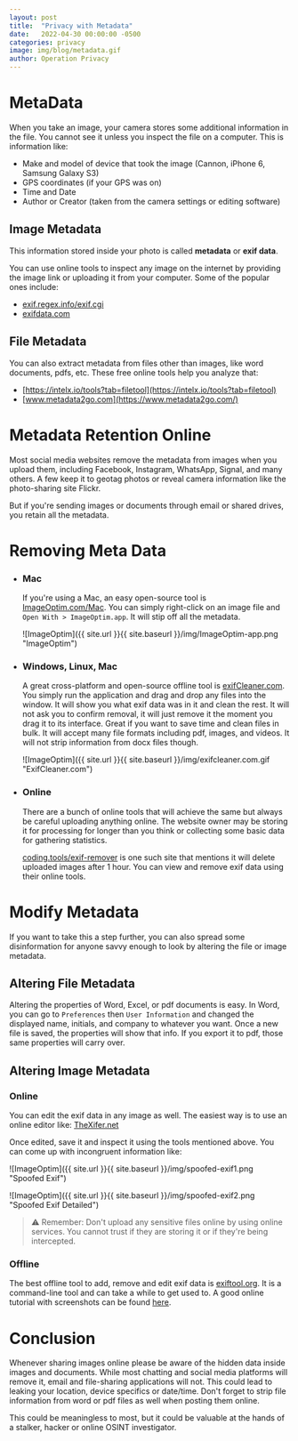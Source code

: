 ```yaml
---
layout: post
title:  "Privacy with Metadata"
date:   2022-04-30 00:00:00 -0500
categories: privacy
image: img/blog/metadata.gif
author: Operation Privacy
---
```


# MetaData

When you take an image, your camera stores some additional information in the file. You cannot see it unless you inspect the file on a computer.
This is information like:
- Make and model of device that took the image (Cannon, iPhone 6, Samsung Galaxy S3)
- GPS coordinates (if your GPS was on)
- Time and Date
- Author or Creator (taken from the camera settings or editing software)

## Image Metadata
This information stored inside your photo is called **metadata** or **exif data**.

You can use online tools to inspect any image on the internet by providing the image link or uploading it from your computer. Some of the popular ones include:
- [exif.regex.info/exif.cgi](http://exif.regex.info/exif.cgi)
- [exifdata.com](https://exifdata.com/)

## File Metadata
You can also extract metadata from files other than images, like word documents, pdfs, etc. These free online tools help you analyze that:
- [https://intelx.io/tools?tab=filetool](https://intelx.io/tools?tab=filetool)
- [www.metadata2go.com](https://www.metadata2go.com/)

# Metadata Retention Online

Most social media websites remove the metadata from images when you upload them, including Facebook, Instagram, WhatsApp, Signal, and many others. A few keep it to geotag photos or reveal camera information like the photo-sharing site Flickr.

But if you're sending images or documents through email or shared drives, you retain all the metadata.

# Removing Meta Data
- ### Mac

    If you're using a Mac, an easy open-source tool is [ImageOptim.com/Mac](https://imageoptim.com/mac). You can simply right-click on an image file and `Open With > ImageOptim.app`. It will stip off all the metadata.

    ![ImageOptim]({{ site.url }}{{ site.baseurl }}/img/ImageOptim-app.png "ImageOptim")

- ### Windows, Linux, Mac

    A great cross-platform and open-source offline tool is [exifCleaner.com](https://exifcleaner.com/). You simply run the application and drag and drop any files into the window. It will show you what exif data was in it and clean the rest. It will not ask you to confirm removal, it will just remove it the moment you drag it to its interface. Great if you want to save time and clean files in bulk. It will accept many file formats including pdf, images, and videos. It will not strip information from docx files though. 

    ![ImageOptim]({{ site.url }}{{ site.baseurl }}/img/exifcleaner.com.gif "ExifCleaner.com")

- ### Online

    There are a bunch of online tools that will achieve the same but always be careful uploading anything online. The website owner may be storing it for processing for longer than you think or collecting some basic data for gathering statistics.

    [coding.tools/exif-remover](https://coding.tools/exif-remover) is one such site that mentions it will delete uploaded images after 1 hour. You can view and remove exif data using their online tools.

# Modify Metadata
If you want to take this a step further, you can also spread some disinformation for anyone savvy enough to look by altering the file or image metadata.

## Altering File Metadata

Altering the properties of Word, Excel, or pdf documents is easy. In Word, you can go to `Preferences` then `User Information` and changed the displayed name, initials, and company to whatever you want. Once a new file is saved, the properties will show that info. If you export it to pdf, those same properties will carry over.

## Altering Image Metadata
### Online
You can edit the exif data in any image as well. The easiest way is to use an online editor like:
[TheXifer.net](https://www.thexifer.net/)

Once edited, save it and inspect it using the tools mentioned above. You can come up with incongruent information like:

![ImageOptim]({{ site.url }}{{ site.baseurl }}/img/spoofed-exif1.png "Spoofed Exif")

![ImageOptim]({{ site.url }}{{ site.baseurl }}/img/spoofed-exif2.png "Spoofed Exif Detailed")

> ⚠️ Remember: Don't upload any sensitive files online by using online services. You cannot trust if they are storing it or if they're being intercepted.

### Offline
The best offline tool to add, remove and edit exif data is [exiftool.org](https://exiftool.org/).
It is a command-line tool and can take a while to get used to. A good online tutorial with screenshots can be found [here](https://www.ghacks.net/2020/02/01/exiftool-is-an-open-source-and-cross-platform-metadata-editor/).


# Conclusion

Whenever sharing images online please be aware of the hidden data inside images and documents. While most chatting and social media platforms will remove it, email and file-sharing applications will not. This could lead to leaking your location, device specifics or date/time. Don't forget to strip file information from word or pdf files as well when posting them online.

This could be meaningless to most, but it could be valuable at the hands of a stalker, hacker or online OSINT investigator.

